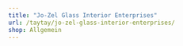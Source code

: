 ```yaml
---
title: "Jo-Zel Glass Interior Enterprises"
url: /taytay/jo-zel-glass-interior-enterprises/
shop: Allgemein
---
```

